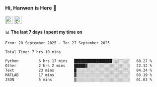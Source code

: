 ### Hi, Hanwen is Here 👋
<p>
	<a href="https://www.linkedin.com/in/liu-hanwen/"><img src="https://img.shields.io/badge/@hanwen-0A66C2?style=flat&logo=LinkedIn&logoColor=white" alt="Linkedin"  height="25px"/></a> 
	<a href="https://scholar.google.com/citations?user=HDF0su0AAAAJ"><img src="https://img.shields.io/badge/scholar-4385FE.svg?&style=plastic&logo=google-scholar&logoColor=white" alt="Google Scholar" height="25px"> </a>
</p>

📊 **The last 7 days I spent my time on** 
<!--START_SECTION:waka-->

```txt
From: 20 September 2025 - To: 27 September 2025

Total Time: 7 hrs 10 mins

Python         6 hrs 17 mins   █████████████████░░░░░░░░   68.27 %
Other          2 hrs 2 mins    █████▓░░░░░░░░░░░░░░░░░░░   22.12 %
Text           23 mins         █░░░░░░░░░░░░░░░░░░░░░░░░   04.34 %
MATLAB         17 mins         ▓░░░░░░░░░░░░░░░░░░░░░░░░   03.19 %
JSON           5 mins          ▒░░░░░░░░░░░░░░░░░░░░░░░░   01.03 %
```

<!--END_SECTION:waka-->


<!--
**david990917/david990917** is a ✨ _special_ ✨ repository because its `README.md` (this file) appears on your GitHub profile.

Here are some ideas to get you started:

- 🔭 I’m currently working on ...
- 🌱 I’m currently learning ...
- 👯 I’m looking to collaborate on ...
- 🤔 I’m looking for help with ...
- 💬 Ask me about ...
- 📫 How to reach me: ...
- 😄 Pronouns: ...
- ⚡ Fun fact: ...
-->
